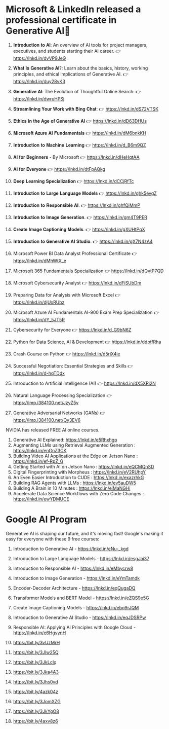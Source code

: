 # Microsoft & LinkedIn released a professional certificate in Generative Al🤩


1. 𝐈𝐧𝐭𝐫𝐨𝐝𝐮𝐜𝐭𝐢𝐨𝐧 𝐭𝐨 𝐀𝐥: An overview of AI tools for project managers, executives, and students starting their AI career.
👉 https://lnkd.in/dvVP9JeG

2. 𝐖𝐡𝐚𝐭 𝐈𝐬 𝐆𝐞𝐧𝐞𝐫𝐚𝐭𝐢𝐯𝐞 𝐀𝐥?: Learn about the basics, history, working principles, and ethical implications of Generative AI.
👉 https://lnkd.in/duy28vK3

3. 𝐆𝐞𝐧𝐞𝐫𝐚𝐭𝐢𝐯𝐞 𝐀𝐥: The Evolution of Thoughtful Online Search:
👉 https://lnkd.in/dwruHPSj

4. 𝐒𝐭𝐫𝐞𝐚𝐦𝐥𝐢𝐧𝐢𝐧𝐠 𝐘𝐨𝐮𝐫 𝐖𝐨𝐫𝐤 𝐰𝐢𝐭𝐡 𝐁𝐢𝐧𝐠 𝐂𝐡𝐚𝐭:
👉 https://lnkd.in/dS72VTSK

5. 𝐄𝐭𝐡𝐢𝐜𝐬 𝐢𝐧 𝐭𝐡𝐞 𝐀𝐠𝐞 𝐨𝐟 𝐆𝐞𝐧𝐞𝐫𝐚𝐭𝐢𝐯𝐞 𝐀𝐥
👉 https://lnkd.in/dD63DHUs

6. 𝐌𝐢𝐜𝐫𝐨𝐬𝐨𝐟𝐭 𝐀𝐳𝐮𝐫𝐞 𝐀𝐈 𝐅𝐮𝐧𝐝𝐚𝐦𝐞𝐧𝐭𝐚𝐥𝐬
👉 https://lnkd.in/dM6bnkKH

7. 𝐈𝐧𝐭𝐫𝐨𝐝𝐮𝐜𝐭𝐢𝐨𝐧 𝐭𝐨 𝐌𝐚𝐜𝐡𝐢𝐧𝐞 𝐋𝐞𝐚𝐫𝐧𝐢𝐧𝐠
👉 https://lnkd.in/d_B6m9QZ

8. 𝐀𝐈 𝐟𝐨𝐫 𝐁𝐞𝐠𝐢𝐧𝐧𝐞𝐫𝐬 - By Microsoft
👉 https://lnkd.in/dHeHqtAA

9. 𝐀𝐈 𝐟𝐨𝐫 𝐄𝐯𝐞𝐫𝐲𝐨𝐧𝐞
👉 https://lnkd.in/dtFpAQkg

10. 𝐃𝐞𝐞𝐩 𝐋𝐞𝐚𝐫𝐧𝐢𝐧𝐠 𝐒𝐩𝐞𝐜𝐢𝐚𝐥𝐢𝐳𝐚𝐭𝐢𝐨𝐧
👉 https://lnkd.in/dCCjRfTc

11. 𝐈𝐧𝐭𝐫𝐨𝐝𝐮𝐜𝐭𝐢𝐨𝐧 𝐭𝐨 𝐋𝐚𝐫𝐠𝐞 𝐋𝐚𝐧𝐠𝐮𝐚𝐠𝐞 𝐌𝐨𝐝𝐞𝐥𝐬
👉 https://lnkd.in/ghk5eygZ

12. 𝐈𝐧𝐭𝐫𝐨𝐝𝐮𝐜𝐭𝐢𝐨𝐧 𝐭𝐨 𝐑𝐞𝐬𝐩𝐨𝐧𝐬𝐢𝐛𝐥𝐞 𝐀𝐈.
👉 https://lnkd.in/ghfQiMmP

13. 𝐈𝐧𝐭𝐫𝐨𝐝𝐮𝐜𝐭𝐢𝐨𝐧 𝐭𝐨 𝐈𝐦𝐚𝐠𝐞 𝐆𝐞𝐧𝐞𝐫𝐚𝐭𝐢𝐨𝐧.
👉 https://lnkd.in/gm4T9PER

14. 𝐂𝐫𝐞𝐚𝐭𝐞 𝐈𝐦𝐚𝐠𝐞 𝐂𝐚𝐩𝐭𝐢𝐨𝐧𝐢𝐧𝐠 𝐌𝐨𝐝𝐞𝐥𝐬.
👉 https://lnkd.in/gXUHtPqX

15. 𝐈𝐧𝐭𝐫𝐨𝐝𝐮𝐜𝐭𝐢𝐨𝐧 𝐭𝐨 𝐆𝐞𝐧𝐞𝐫𝐚𝐭𝐢𝐯𝐞 𝐀𝐈 𝐒𝐭𝐮𝐝𝐢𝐨.
👉 https://lnkd.in/gX7N4zA4

16. Microsoft Power BI Data Analyst Professional Certificate
👉 https://lnkd.in/dMhWtX_e

17. Microsoft 365 Fundamentals Specialization
👉 https://lnkd.in/dQvtP7QD

18. Microsoft Cybersecurity Analyst
👉 https://lnkd.in/dFiSUbDm

19. Preparing Data for Analysis with Microsoft Excel
👉 https://lnkd.in/djUxRUbz

20. Microsoft Azure AI Fundamentals AI-900 Exam Prep Specialization
👉 https://lnkd.in/dY_5JT5R

21. Cybersecurity for Everyone
👉 https://lnkd.in/d_G9bN6Z

22. Python for Data Science, AI & Development
👉 https://lnkd.in/ddptfRha

23. Crash Course on Python
👉 https://lnkd.in/d5riX4ie

24. Successful Negotiation: Essential Strategies and Skills
👉 https://lnkd.in/d-hqTDdx

25. Introduction to Artificial Intelligence (AI)
👉 https://lnkd.in/dX5XRi2N

26. Natural Language Processing Specialization 
👉 https://imp.i384100.net/JzyZ5v

27. Generative Adversarial Networks (GANs)
👉 https://imp.i384100.net/Qy3EV6





NVIDIA has released FREE AI online courses.

1. Generative AI Explained:  https://lnkd.in/e5Rhxhgp 
2. Augmenting LLMs using Retrieval Augmented Generation : https://lnkd.in/enGnZ3CK
3. Building Video AI Applications at the Edge on Jetson Nano : https://lnkd.in/ef-RpZ_G
4. Getting Started with AI on Jetson Nano : https://lnkd.in/eQCMQnSD
5. Digital Fingerprinting with Morpheus : https://lnkd.in/eV2RUhpY
6. An Even Easier Introduction to CUDE : https://lnkd.in/exazrhkG
7. Building RAG Agents with LLMs : https://lnkd.in/ev5auDW5
8. Building A Brain in 10 Minutes : https://lnkd.in/eiMaNGHi
9. Accelerate Data Science Workflows with Zero Code Changes : https://lnkd.in/ewYDMUCE


# Google AI Program

Generative AI is shaping our future, and it's moving fast! Google's making it easy for everyone with these 9 free courses:

1. Introduction to Generative AI - https://lnkd.in/eNu-_kgd
1. Introduction to Large Language Models - https://lnkd.in/esgJai37
1. Introduction to Responsible AI - https://lnkd.in/eMbycrw8
1. Introduction to Image Generation - https://lnkd.in/eYmTamdk
1. Encoder-Decoder Architecture - https://lnkd.in/eqQugaDQ
1. Transformer Models and BERT Model - https://lnkd.in/eZQS9e5G
1. Create Image Captioning Models - https://lnkd.in/ebq9rJQM
1. Introduction to Generative AI Studio - https://lnkd.in/eqJDSRPw
1. Responsible AI: Applying AI Principles with Google Cloud - https://lnkd.in/e6HgvynH

1. https://bit.ly/3vUzMrH
1. https://bit.ly/3Jlw25Q
1. https://bit.ly/3JkLcIq
1. https://bit.ly/3Jka4A3
1. https://bit.ly/3Jhs0vd
1. https://bit.ly/4azk04z
1. https://bit.ly/3JomXZG
1. https://bit.ly/3JkYgO8
1. https://bit.ly/4axv8z6
